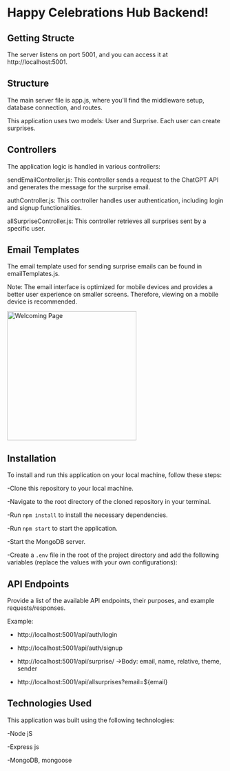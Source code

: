 # Happy Celebrations Hub Backend!

## Getting Structe

The server listens on port 5001, and you can access it at http://localhost:5001.

## Structure

The main server file is app.js, where you'll find the middleware setup, database connection, and routes.

This application uses two models: User and Surprise. Each user can create surprises.

## Controllers

The application logic is handled in various controllers:

sendEmailController.js: This controller sends a request to the ChatGPT API and generates the message for the surprise email.

authController.js: This controller handles user authentication, including login and signup functionalities.

allSurpriseController.js: This controller retrieves all surprises sent by a specific user.

## Email Templates

The email template used for sending surprise emails can be found in emailTemplates.js.

Note: The email interface is optimized for mobile devices and provides a better user experience on smaller screens. Therefore, viewing on a mobile device is recommended.

 <img src="https://res.cloudinary.com/dxqyvjf5r/image/upload/v1683912490/register%20form/birthday_wdz5il.jpg" width="300" title="Welcoming Page">
 
## Installation

To install and run this application on your local machine, follow these steps:

-Clone this repository to your local machine.

-Navigate to the root directory of the cloned repository in your terminal.

-Run `npm install` to install the necessary dependencies.

-Run `npm start` to start the application.

-Start the MongoDB server.

-Create a `.env` file in the root of the project directory and add the following variables (replace the values with your own configurations):

## API Endpoints

Provide a list of the available API endpoints, their purposes, and example requests/responses.

Example:

- http://localhost:5001/api/auth/login
- http://localhost:5001/api/auth/signup

- http://localhost:5001/api/surprise/ ->Body: email, name, relative, theme, sender
- http://localhost:5001/api/allsurprises?email=${email}

## Technologies Used

This application was built using the following technologies:

-Node jS

-Express js

-MongoDB, mongoose
